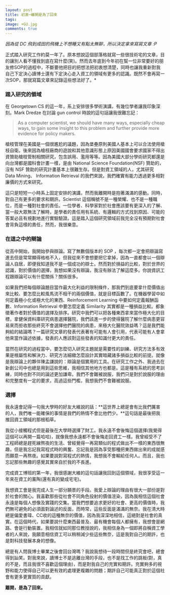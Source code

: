 ```yaml
---
layout: post
title: 初衷─離開是為了回來
tags: 
image: +GU.jpg
comments: true
---
```


*因為從 DC 飛到成田的飛機上不想睡又有點太無聊，所以決定拿來寫寫文章 :P*

正式踏入研究工作約莫一年了。原本想說這個部落格就寫一些很技術宅的文章，目的讓別人看不懂我到底在寫什麼(笑)。然而去年底到今年初在幫一位非常要好的朋友修SOP的過程中，不斷要他把目的把想法把初衷想清楚，同時也讓我重新對我自己下定決心讀博士還有下定決心走入資工的領域有更多的認識。既然不會再寫一次SOP，那就寫篇文章來記錄這些想法好了。*

### 踏入研究的領域

在 Georgetown CS 的這一年，系上安排很多學術演講，有幾位學者讓我印象深刻。Mark Dredze 在討論 gun control 時說的這句話讓我很難忘記：

>   As a computer scientist, we should have many ways, especially cheap ways, to gain some insight to this problem and further provide more evidence for policy makers. 

槍枝管理在美國是一個很尷尬的議題，因為堡壘原則美國人基本上可以合法使用槍枝自衛。後來因為槍枝廠商的遊說和其他意識形態上原因美國國會要求國家不得出資贊助槍枝管制相關研究，包含誤用、濫用等等。因為美國大部分學術研究都還是向台灣都是國科會計畫一樣，是由 National Science Foundation(NSF) 贊助的，沒有 NSF 贊助的研究計畫基本上很難生存。但是對資工領域的人，尤其研究 Data Mining、 Information Retrieval 的我們來說，我們確實有能力透過更多相對廉價的方式來研究。

這只是短短一小時系上固定安排的演講，然而我離開時是抱著滿滿的感動。同時，對自己有更多的要求和期許。Scientist 這個稱號不是一種榮耀、也不是一種職位，而是一種對社會的責任。一位學者、科學家對於社會應該要有更深入的了解、當一般大眾無法了解時，是學者的責任用有系統、有邏輯的方式找到原因、可能的答案必且有規劃地進行實驗驗證。這是踏入這個研究領域前我完全沒有預期對社會會背負這樣的責任，然而，我很樂意。

### 在這之中的辯論

從高中開始，我開始參與辯論。寫了無數個版本的 SOP ，每次都一定會把辯論寫進去但是常常顯得格格不入，但我從來不會想要把它拿掉，因為一直都會以一個辯論人自居，即便我知道我不是一個成功的辯士。然而對於損益的比較，對於世界的認識，對於價值的選擇，我想如果沒有辯論，我沒有辦法了解這麼多。你說資訊工程跟辯論可以有什麼關係？關係很多。

如果我們把每個辯論題目當作最大化利益的限制條件，那我們到底要拿什麼價值出來比較、要怎麼比較風馬流不相干的兩個價值，就是目標函數了。在機器學習中如何定義極小化或極大化的東西、Reinforcement Learning 中要如何定義報酬函數、Information Retrieval 中要怎麼定義 Similarity 其實都是一種損益比較。都象徵著作者對於價值的選擇及排序。研究中我們可以把各種東西拿來當作極大化的目標，拿健保資料庫研究病患選擇醫院，我們該進一步的使得醫院了解什麼病患更容易來而拒收那些終究不會選擇他們醫院的病患，來極大化醫院效益嗎？這是我們能夠給的結論嗎？一篇研究文章的發表代表著有可能有人會引用，代表可能有人會拿他來當作論述依據，發表的人應該對這些發表的知識付更大的責任。

當然在研究的過程當中，要怎麼切入研究主題就是需要性的訓練、研究方法多有效果是根屬性和解決力、研究方法細緻怎麼設計其實暗藏諸多損益比較的前提。就像是我辯論上的夥伴陳孟謙說的：辯論是個實用的工具。在研究工作之外、我過去在新創公司中也總是用到這些思維，我相信其他地方也都是。這是種有系統的思考訓練，同時也對不同的論述更加謙卑。我們不會難被說服，我們只是對於說服的理由和完整度有一定的要求，高過這些門檻，我想我們不會難被說服。

### 選擇

我永遠會記得一句我大學時的好友大維說的話：**這世界上總是會有比我們厲害的人，我們唯一能確保的事情是我們的熱情不會比他們少。**這句話是最後把我推回資工領域的那根稻草。

我從小接觸程式但是最後在大學時選擇了財工。我永遠不會後悔這個選擇(我覺得這個可以再開一篇哈哈)，就像我想永遠都不會後悔走回資工一樣。我曾經受不了工程師總是趕死線熬夜的生活、曾經覺得一再寫類似的程式做出不一樣的東西很無趣，但是我忘記我寫程式時的興奮、忘記我是因為享受那種把東西做出來的成就感而願意一再熬夜。如果要說對寫程式的熱情，我想我不會輸給任何人。而且，我也忘記那些無趣的感覺其實來自於我的不長進。

完成資工博班的第一年，我很感謝大維的這句話讓我回到這個領域，我很享受這一年來在資工的薰陶(還有真的變成宅宅)。

我想資工會是我完成人生一部分願景的手段。我愛上辯論的理由有很大一部份是對於社會的關心。我喜歡那些從社會不同角色投射的價值渲染，因為我相信這個社會永遠是每個人想像及實踐的交集。當我們想要追求更好的社會、更高的價值時，我們無可避免的必須面對論述的反面，而時常，這些反面是滿滿的無奈。我在清大時總是偏愛書瑋、CC收的這種無奈的價值，因為我深深地相信，這絕對是社會的真實。在這個時代，如果要說什麼東西最普及、最有機會每個人都擁有，我想會是網路、會是行動裝置。我相信就如同那位教授說的，我相信身為一個即將自稱資工學者的人來說，我願意相信資工可以稍稍減少些這些無奈，這是我對自己的期許，也是對科技發展本身的想像。

總是有人問我博士畢業之後會回台灣嗎？我說我想待一段時間但是終究會吧，總會得到訕笑。對我來說，讀博士不是逃離台灣的手段，也不是找工作的跳板(對，真的不是，而且我很不喜歡這個理由)，而是對我自己的充實和期許。充實夠多的視野和能力使得自己可以更有效的處理更複雜的問題；期許自己可能真正對於這個社會有更多更實質的貢獻。

**離開，是為了回來。**